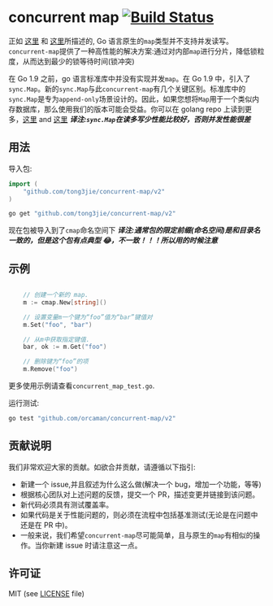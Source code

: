 # concurrent map [![Build Status](https://travis-ci.com/orcaman/concurrent-map.svg?branch=master)](https://travis-ci.com/orcaman/concurrent-map)

正如 [这里](http://golang.org/doc/faq#atomic_maps) 和 [这里](http://blog.golang.org/go-maps-in-action)所描述的, Go 语言原生的`map`类型并不支持并发读写。`concurrent-map`提供了一种高性能的解决方案:通过对内部`map`进行分片，降低锁粒度，从而达到最少的锁等待时间(锁冲突)

在 Go 1.9 之前，go 语言标准库中并没有实现并发`map`。在 Go 1.9 中，引入了`sync.Map`。新的`sync.Map`与此`concurrent-map`有几个关键区别。标准库中的`sync.Map`是专为`append-only`场景设计的。因此，如果您想将`Map`用于一个类似内存数据库，那么使用我们的版本可能会受益。你可以在 golang repo 上读到更多，[这里](https://github.com/golang/go/issues/21035) and [这里](https://stackoverflow.com/questions/11063473/map-with-concurrent-access)
**_译注:`sync.Map`在读多写少性能比较好，否则并发性能很差_**

## 用法

导入包:

```go
import (
	"github.com/tong3jie/concurrent-map/v2"
)

```

```bash
go get "github.com/tong3jie/concurrent-map/v2"
```

现在包被导入到了`cmap`命名空间下
**_译注:通常包的限定前缀(命名空间)是和目录名一致的，但是这个包有点典型 😂，不一致！！！所以用的时候注意_**

## 示例

```go

	// 创建一个新的 map.
	m := cmap.New[string]()

	// 设置变量m一个键为“foo”值为“bar”键值对
	m.Set("foo", "bar")

	// 从m中获取指定键值.
	bar, ok := m.Get("foo")

	// 删除键为“foo”的项
	m.Remove("foo")

```

更多使用示例请查看`concurrent_map_test.go`.

运行测试:

```bash
go test "github.com/orcaman/concurrent-map/v2"
```

## 贡献说明

我们非常欢迎大家的贡献。如欲合并贡献，请遵循以下指引:

- 新建一个 issue,并且叙述为什么这么做(解决一个 bug，增加一个功能，等等)
- 根据核心团队对上述问题的反馈，提交一个 PR，描述变更并链接到该问题。
- 新代码必须具有测试覆盖率。
- 如果代码是关于性能问题的，则必须在流程中包括基准测试(无论是在问题中还是在 PR 中)。
- 一般来说，我们希望`concurrent-map`尽可能简单，且与原生的`map`有相似的操作。当你新建 issue 时请注意这一点。

## 许可证

MIT (see [LICENSE](https://github.com/orcaman/concurrent-map/blob/master/LICENSE) file)

